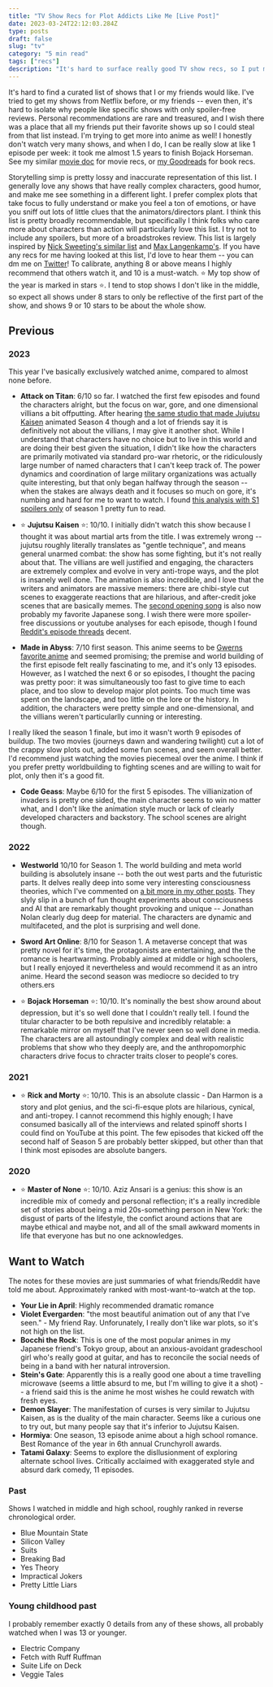 ```yaml
---
title: "TV Show Recs for Plot Addicts Like Me [Live Post]"
date: 2023-03-24T22:12:03.284Z
type: posts
draft: false
slug: "tv"
category: "5 min read"
tags: ["recs"]
description: "It's hard to surface really good TV show recs, so I put my favorites (and not-so-favorites) and upcoming shows in this live document!"
---
```


It's hard to find a curated list of shows that I or my friends would like. I've tried to get my shows from Netflix before, or my friends -- even then, it's hard to isolate why people like specific shows with only spoiler-free reviews. Personal recommendations are rare and treasured, and I wish there was a place that all my friends put their favorite shows up so I could steal from that list instead. I'm trying to get more into anime as well! I honestly don't watch very many shows, and when I do, I can be really slow at like 1 episode per week: it took me almost 1.5 years to finish Bojack Horseman. See my similar [movie doc](blog.aayushg.com/posts/movies) for movie recs, or [my Goodreads](https://www.goodreads.com/yushg) for book recs.

Storytelling simp is pretty lossy and inaccurate representation of this list. I generally love any shows that have really complex characters, good humor, and make me see something in a different light. I prefer complex plots that take focus to fully understand or make you feel a ton of emotions, or have you sniff out lots of little clues that the animators/directors plant. I think this list is pretty broadly recommendable, but specifically I think folks who care more about characters than action will particularly love this list. I try not to include any spoilers, but more of a broadstrokes review. This list is largely inspired by [Nick Sweeting's similar list](https://docs.sweeting.me/s/movies-to-watch#Mindfuck) and [Max Langenkamp's](https://maxlangenkamp.me/). If you have any recs for me having looked at this list, I'd love to hear them -- you can dm me on [Twitter](https://twitter.com/yush_g/)! To calibrate, anything 8 or above means I highly recommend that others watch it, and 10 is a must-watch. ⭐ My top show of the year is marked in stars ⭐. I tend to stop shows I don't like in the middle, so expect all shows under 8 stars to only be reflective of the first part of the show, and shows 9 or 10 stars to be about the whole show.

## Previous

### 2023

This year I've basically exclusively watched anime, compared to almost none before.

- **Attack on Titan**: 6/10 so far. I watched the first few episodes and found the characters alright, but the focus on war, gore, and one dimensional villians a bit offputting. After hearing [the same studio that made Jujutsu Kaisen](https://en.wikipedia.org/wiki/MAPPA) animated Season 4 though and a lot of friends say it is definitively not about the villians, I may give it another shot. While I understand that characters have no choice but to live in this world and are doing their best given the situation, I didn't like how the characters are primarily motivated via standard pro-war rhetoric, or the ridiculously large number of named characters that I can't keep track of. The power dynamics and coordination of large military organizations was actually quite interesting, but that only began halfway through the season -- when the stakes are always death and it focuses so much on gore, it's numbing and hard for me to want to watch. I found [this analysis with S1 spoilers only](https://www.reddit.com/r/anime/comments/2f1tte/attack_on_titan_analysis_spoilers/) of season 1 pretty fun to read.

- ⭐ **Jujutsu Kaisen** ⭐: 10/10. I initially didn't watch this show because I thought it was about martial arts from the title. I was extremely wrong -- jujutsu roughly literally translates as "gentle technique", and means general unarmed combat: the show has some fighting, but it's not really about that. The villians are well justified and engaging, the characters are extremely complex and evolve in very anti-trope ways, and the plot is insanely well done. The animation is also incredible, and I love that the writers and animators are massive memers: there are chibi-style cut scenes to exaggerate reactions that are hilarious, and after-credit joke scenes that are basically memes. The [second opening song](https://www.youtube.com/watch?v=TBQwlV5Wtas) is also now probably my favorite Japanese song. I wish there were more spoiler-free discussions or youtube analyses for each episode, though I found [Reddit's episode threads](https://www.reddit.com/comments/j412g2) decent.

- **Made in Abyss**: 7/10 first season. This anime seems to be [Gwerns favorite anime](https://gwern.net/review/anime) and seemed promising; the premise and world building of the first episode felt really fascinating to me, and it's only 13 episodes. However, as I watched the next 6 or so episodes, I thought the pacing was pretty poor: it was simultaneously too fast to give time to each place, and too slow to develop major plot points. Too much time was spent on the landscape, and too little on the lore or the history. In addition, the characters were pretty simple and one-dimensional, and the villians weren't particularlly cunning or interesting.

I really liked the season 1 finale, but imo it wasn't worth 9 episodes of buildup. The two movies (journeys dawn and wandering twilight) cut a lot of the crappy slow plots out, added some fun scenes, and seem overall better. I'd recommend just watching the movies piecemeal over the anime. I think if you prefer pretty worldbuilding to fighting scenes and are willing to wait for plot, only then it's a good fit.

- **Code Geass**: Maybe 6/10 for the first 5 episodes. The villianization of invaders is pretty one sided, the main character seems to win no matter what, and I don't like the animation style much or lack of clearly developed characters and backstory. The school scenes are alright though.

### 2022

- **Westworld** 10/10 for Season 1. The world building and meta world building is absolutely insane -- both the out west parts and the futuristic parts. It delves really deep into some very interesting consciousness theories, which I've commented on [a bit more in my other posts](https://blog.aayushg.com/posts/questions#thoughts-from-articles). They slyly slip in a bunch of fun thought experiments about consciousness and AI that are remarkably thought provoking and unique -- Jonathan Nolan clearly dug deep for material. The characters are dynamic and multifaceted, and the plot is surprising and well done.

- **Sword Art Online**: 8/10 for Season 1. A metaverse concept that was pretty novel for it's time, the protagonists are entertaining, and the the romance is heartwarming. Probably aimed at middle or high schoolers, but I really enjoyed it nevertheless and would recommend it as an intro anime. Heard the second season was mediocre so decided to try others.ers

- ⭐ **Bojack Horseman** ⭐: 10/10. It's nominally the best show around about depression, but it's so well done that I couldn't really tell. I found the titular character to be both repulsive and incredibly relatable: a remarkable mirror on myself that I've never seen so well done in media. The characters are all astoundingly complex and deal with realistic problems that show who they deeply are, and the anthropomorphic characters drive focus to chracter traits closer to people's cores.

### 2021

- ⭐ **Rick and Morty** ⭐: 10/10. This is an absolute classic - Dan Harmon is a story and plot genius, and the sci-fi-esque plots are hilarious, cynical, and anti-tropey. I cannot recommend this highly enough; I have consumed basically all of the interviews and related spinoff shorts I could find on YouTube at this point. The few episodes that kicked off the second half of Season 5 are probably better skipped, but other than that I think most episodes are absolute bangers.

### 2020

- ⭐ **Master of None** ⭐: 10/10. Aziz Ansari is a genius: this show is an incredible mix of comedy and personal reflection; it's a really incredible set of stories about being a mid 20s-something person in New York: the disgust of parts of the lifestyle, the confict around actions that are maybe ethical and maybe not, and all of the small awkward moments in life that everyone has but no one acknowledges.

## Want to Watch

The notes for these movies are just summaries of what friends/Reddit have told me about. Approximately ranked with most-want-to-watch at the top.

- **Your Lie in April**: Highly recommended dramatic romance
- **Violet Evergarden**: "the most beautiful animation out of any that I've seen." - My friend Ray. Unforunately, I really don't like war plots, so it's not high on the list.
- **Bocchi the Rock**: This is one of the most popular animes in my Japanese friend's Tokyo group, about an anxious-avoidant gradeschool girl who's really good at guitar, and has to reconcile the social needs of being in a band with her natural introversion.
- **Stein's Gate**: Apparently this is a really good one about a time travelling microwave (seems a little absurd to me, but I'm willing to give it a shot) -- a friend said this is the anime he most wishes he could rewatch with fresh eyes.
- **Demon Slayer**: The manifestation of curses is very similar to Jujutsu Kaisen, as is the duality of the main character. Seems like a curious one to try out, but many people say that it's inferior to Jujutsu Kaisen.
- **Hormiya**: One season, 13 episode anime about a high school romance. Best Romance of the year in 6th annual Crunchyroll awards.
- **Tatami Galaxy**: Seems to explore the disllusionment of exploring alternate school lives. Critically acclaimed with exaggerated style and absurd dark comedy, 11 episodes.

### Past

Shows I watched in middle and high school, roughly ranked in reverse chronological order.

- Blue Mountain State
- Silicon Valley
- Suits
- Breaking Bad
- Yes Theory
- Impractical Jokers
- Pretty Little Liars

### Young childhood past

I probably remember exactly 0 details from any of these shows, all probably watched when I was 13 or younger.

- Electric Company
- Fetch with Ruff Ruffman
- Suite Life on Deck
- Veggie Tales
